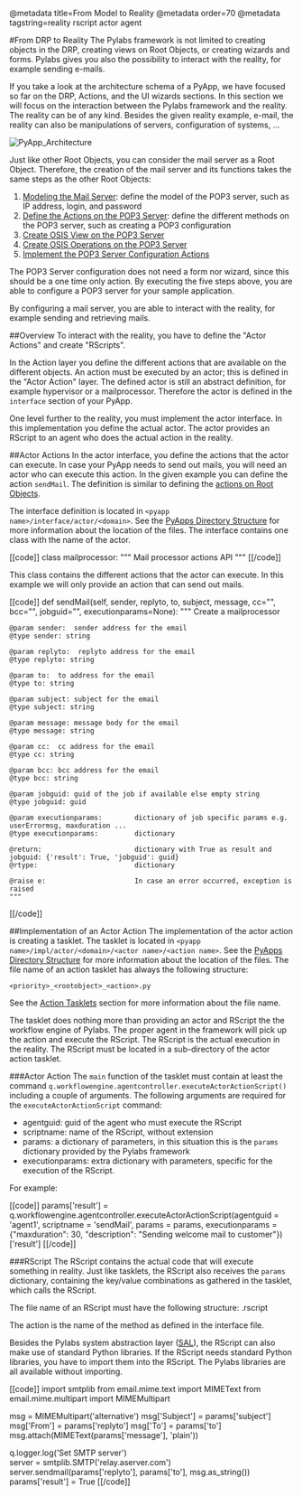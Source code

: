 @metadata title=From Model to Reality
@metadata order=70
@metadata tagstring=reality rscript actor agent

[imgPyAppArch]: images/images51/pyapps/PyApp_Architecture.png
[model]: #/PylabsApps/Modeling
[actions]: #/PylabsApps/Action
[osisview]: #/PylabsApps/OsisViews
[osisoperations]: #/PylabsApps/OsisOperations
[actiontasklet]: #/PylabsApps/ActionTasklet
[pyappdir]: #/PylabsApps/Introduction
[SAL]: #/Overview/Architecture



#From DRP to Reality
The Pylabs framework is not limited to creating objects in the DRP, creating views on Root Objects, or creating wizards and forms. Pylabs gives you also the possibility to interact with the reality, for example sending e-mails.

If you take a look at the architecture schema of a PyApp, we have focused so far on the  DRP, Actions, and the UI wizards sections. In this section we will focus on the interaction between the Pylabs framework and the reality. The reality can be of any kind. Besides the given reality example, e-mail, the reality can also be manipulations of servers, configuration of systems, ...

![PyApp_Architecture][imgPyAppArch]

Just like other Root Objects, you can consider the mail server as a Root Object. Therefore, the creation of the mail server and its functions takes the same steps as the other Root Objects:

1. [Modeling the Mail Server][model]: define the model of the POP3 server, such as IP address, login, and password
2. [Define the Actions on the POP3 Server][actions]: define the different methods on the POP3 server, such as creating a POP3 configuration
3. [Create OSIS View on the POP3 Server][osisview]
4. [Create OSIS Operations on the POP3 Server][osisoperations]
5. [Implement the POP3 Server Configuration Actions][actiontasklet]

The POP3 Server configuration does not need a form nor wizard, since this should be a one time only action. 
By executing the five steps above, you are able to configure a POP3 server for your sample application.

By configuring a mail server, you are able to interact with the reality, for example sending and retrieving mails.


##Overview
To interact with the reality, you have to define the "Actor Actions" and create "RScripts".

In the Action layer you define the different actions that are available on the different objects. An action must be executed by an actor; this is defined in the "Actor Action" layer. The defined actor is still an abstract definition, for example hypervisor or a mailprocessor. Therefore the actor is defined in the `interface` section of your PyApp.

One level further to the reality, you must implement the actor interface. In this implementation you define the actual actor. The actor provides an RScript to an agent who does the actual action in the reality.


##Actor Actions
In the actor interface, you define the actions that the actor can execute. In case your PyApp needs to send out mails, you will need an actor who can execute this action.
In the given example you can define the action `sendMail`. The definition is similar to defining the [actions on Root Objects][actions].

The interface definition is located in `<pyapp name>/interface/actor/<domain>`. See the [PyApps Directory Structure][pyappdir] for more information about the location of the files. The interface contains one class with the name of the actor.

[[code]]
class mailprocessor:
    """
    Mail processor actions API
    """
[[/code]]    

This class contains the different actions that the actor can execute. In this example we will only provide an action that can send out mails.

[[code]]
def sendMail(self, sender, replyto, to, subject, message, cc="", bcc="", jobguid="", executionparams=None):
    """
    Create a mailprocessor

    @param sender:  sender address for the email
    @type sender: string

    @param replyto:  replyto address for the email
    @type replyto: string
 
    @param to:  to address for the email
    @type to: string

    @param subject: subject for the email
    @type subject: string

    @param message: message body for the email
    @type message: string

    @param cc:  cc address for the email
    @type cc: string

    @param bcc: bcc address for the email
    @type bcc: string
 
    @param jobguid: guid of the job if available else empty string
    @type jobguid: guid
        
    @param executionparams:        dictionary of job specific params e.g. userErrormsg, maxduration ...
    @type executionparams:         dictionary
 
    @return:                       dictionary with True as result and jobguid: {'result': True, 'jobguid': guid}
    @rtype:                        dictionary
 
    @raise e:                      In case an error occurred, exception is raised
    """
[[/code]]    


##Implementation of an Actor Action
The implementation of the actor action is creating a tasklet. The tasklet is located in `<pyapp name>/impl/actor/<domain>/<actor name>/<action name>`. See the [PyApps Directory Structure][pyappdir] for more information about the location of the files. The file name of an action tasklet has always the following structure:

`<priority>_<rootobject>_<action>.py`

See the [Action Tasklets](actiontasklet) section for more information about the file name.

The tasklet does nothing more than providing an actor and RScript the the workflow engine of Pylabs. The proper agent in the framework will pick up the action and execute the RScript. The RScript is the actual execution in the reality.
The RScript must be located in a sub-directory of the actor action tasklet.


###Actor Action
The `main` function of the tasklet must contain at least the command `q.workflowengine.agentcontroller.executeActorActionScript()` including a couple of arguments.
The following arguments are required for the `executeActorActionScript` command:

* agentguid: guid of the agent who must execute the RScript
* scriptname: name of the RScript, without extension
* params: a dictionary of parameters, in this situation this is the `params` dictionary provided by the Pylabs framework
* executionparams: extra dictionary with parameters, specific for the execution of the RScript.

For example:

[[code]]
params['result'] = q.workflowengine.agentcontroller.executeActorActionScript(agentguid       = 'agent1', 
                                                                             scriptname      = 'sendMail', 
                                                                             params          = params, 
                                                                             executionparams = {"maxduration": 30, "description": "Sending welcome mail to customer"})['result']
[[/code]]                                                                             


###RScript
The RScript contains the actual code that will execute something in reality. Just like tasklets, the RScript also receives the `params` dictionary, containing the key/value combinations as gathered in the tasklet, which calls the RScript.

The file name of an RScript must have the following structure:
    <action>.rscript

The action is the name of the method as defined in the interface file. 

Besides the Pylabs system abstraction layer ([SAL][]), the RScript can also make use of standard Python libraries. If the RScript needs standard Python libraries, you have to import them into the RScript. The Pylabs libraries are all available without importing.

[[code]]
import smtplib
from email.mime.text import MIMEText
from email.mime.multipart import MIMEMultipart

msg = MIMEMultipart('alternative')
msg['Subject'] = params['subject']
msg['From'] = params['replyto']
msg['To'] = params['to']
msg.attach(MIMEText(params['message'], 'plain'))

q.logger.log('Set SMTP server')    
server = smtplib.SMTP('relay.aserver.com')
server.sendmail(params['replyto'], params['to'], msg.as_string())
params['result'] = True
[[/code]]
